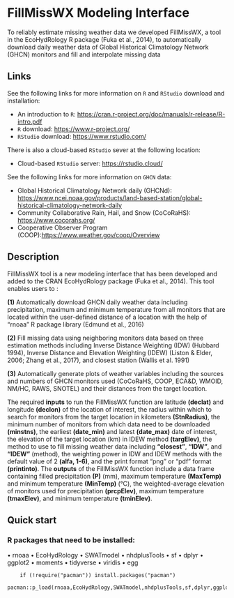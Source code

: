 # FillMissWX Modeling Interface

To reliably estimate missing weather data we developed FillMissWX, a tool in the EcoHydRology R package (Fuka et al., 2014), to automatically download daily weather data of Global Historical Climatology Network (GHCN) monitors and fill and interpolate missing data

## Links
See the following links for more information on  `R` and `RStudio` download and installation:

- An introduction to `R`: <https://cran.r-project.org/doc/manuals/r-release/R-intro.pdf>
- `R` download: <https://www.r-project.org/>
- `RStudio` download: <https://www.rstudio.com/>

There is also a cloud-based `RStudio` sever at the following location:

- Cloud-based `RStudio` server: <https://rstudio.cloud/>

See the following links for more information on `GHCN` data:

- Global Historical Climatology Network daily (GHCNd): <https://www.ncei.noaa.gov/products/land-based-station/global-historical-climatology-network-daily>
- Community Collaborative Rain, Hail, and Snow (CoCoRaHS): <https://www.cocorahs.org/>
- Cooperative Observer Program (COOP):<https://www.weather.gov/coop/Overview>
## Description
FillMissWX tool is a new modeling interface that has been developed and added to the  CRAN EcoHydRology package (Fuka et al., 2014). This tool enables users to : 

**(1)** Automatically download GHCN daily weather data including precipitation, maximum and minimum temperature from all monitors that are located within the user-defined distance of a location with the help of “rnoaa” R package library (Edmund et al., 2016)

**(2)** Fill missing data using neighboring monitors data based on three estimation methods including Inverse Distance Weighting (IDW) (Hubbard 1994), Inverse Distance and Elevation Weighting (IDEW) (Liston & Elder, 2006; Zhang et al., 2017), and closest station (Wallis et al. 1991)

**(3)** Automatically generate plots of weather variables including the sources and numbers of GHCN monitors used (CoCoRaHS, COOP, ECA&D, WMOID, NM/HC, RAWS, SNOTEL) and their distances from the target location.

The required **inputs** to run the FillMissWX function are latitude **(declat)** and longitude **(declon)** of the location of interest, the radius within which to search for monitors from the target location in kilometers **(StnRadius)**, the minimum number of monitors from which data need to be downloaded **(minstns)**, the earliest **(date_min)** and latest **(date_max)** date of interest, the elevation of the target location (km) in IDEW method **(targElev)**, the method to use to fill missing weather data including **“closest”**, **“IDW”**, and **“IDEW”**  (method), the weighting power in IDW and IDEW methods with the default value of 2 **(alfa, 1-6)**, and the print format “png” or “pdf” format **(printinto)**. 
The **outputs** of the FillMissWX function include a data frame containing filled precipitation **(P)** (mm), maximum temperature **(MaxTemp)** and minimum temperature **(MinTemp)** (°C), the weighted-average elevation of monitors used for precipitation **(prcpElev)**, maximum temperature **(tmaxElev)**, and minimum temperature **(tminElev)**.

## Quick start

### R packages that need to be installed:
•   rnoaa
•   EcoHydRology
•   SWATmodel
•   nhdplusTools
•   sf
•   dplyr
•   ggplot2
•   moments
•   tidyverse
•   viridis
•   egg

        if (!require("pacman")) install.packages("pacman")
        pacman::p_load(rnoaa,EcoHydRology,SWATmodel,nhdplusTools,sf,dplyr,ggplot2,moments,tidyverse,viridis,egg)

